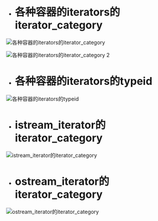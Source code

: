 - # 各种容器的iterators的iterator_category

![各种容器的iterators的iterator_category](https://github.com/havenow/my-C-plus-plus/blob/master/STL%E6%A0%87%E5%87%86%E5%BA%93%E4%B8%8E%E6%B3%9B%E5%9E%8B%E7%BC%96%E7%A8%8B/images/%E5%90%84%E7%A7%8D%E5%AE%B9%E5%99%A8%E7%9A%84iterators%E7%9A%84iterator_category.png)  

![各种容器的iterators的iterator_category 2](https://github.com/havenow/my-C-plus-plus/blob/master/STL%E6%A0%87%E5%87%86%E5%BA%93%E4%B8%8E%E6%B3%9B%E5%9E%8B%E7%BC%96%E7%A8%8B/images/%E5%90%84%E7%A7%8D%E5%AE%B9%E5%99%A8%E7%9A%84iterators%E7%9A%84iterator_category%202.png)  

- # 各种容器的iterators的typeid

![各种容器的iterators的typeid](https://github.com/havenow/my-C-plus-plus/blob/master/STL%E6%A0%87%E5%87%86%E5%BA%93%E4%B8%8E%E6%B3%9B%E5%9E%8B%E7%BC%96%E7%A8%8B/images/%E5%90%84%E7%A7%8D%E5%AE%B9%E5%99%A8%E7%9A%84iterators%E7%9A%84typeid.png)  

- # istream_iterator的iterator_category

![istream_iterator的iterator_category](https://github.com/havenow/my-C-plus-plus/blob/master/STL%E6%A0%87%E5%87%86%E5%BA%93%E4%B8%8E%E6%B3%9B%E5%9E%8B%E7%BC%96%E7%A8%8B/images/istream_iterator%E7%9A%84iterator_category.png)  

- # ostream_iterator的iterator_category

![ostream_iterator的iterator_category](https://github.com/havenow/my-C-plus-plus/blob/master/STL%E6%A0%87%E5%87%86%E5%BA%93%E4%B8%8E%E6%B3%9B%E5%9E%8B%E7%BC%96%E7%A8%8B/images/ostream_iterator%E7%9A%84iterator_category.png)  


